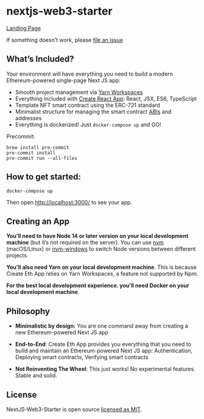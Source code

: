 # nextjs-web3-starter

[Landing Page](https://www.evmjs.com/)

If something doesn’t work, please [file an issue](https://github.com/patnir/nextjs-web3-starter/issues/new)

## What’s Included?

Your environment will have everything you need to build a modern Ethereum-powered single-page Next JS app:

- Smooth project management via [Yarn Workspaces](https://classic.yarnpkg.com/en/docs/workspaces/)
- Everything included with [Create React
  App](https://github.com/facebook/create-react-app/blob/master/README.md#whats-included): React, JSX, ES6, TypeScript
- Template NFT smart contract using the ERC-721 standard
- Minimalist structure for managing the smart contract [ABIs](https://ethereum.stackexchange.com/questions/234/what-is-an-abi-and-why-is-it-needed-to-interact-with-contracts) and addresses
- Everything is dockerized! Just `docker-compose up` and GO!

Precommit:

```
brew install pre-commit
pre-commit install
pre-commit run --all-files
```

## How to get started: 

```
docker-compose up
```

Then open [http://localhost:3000/](http://localhost:3000/) to see your app.<br>


## Creating an App

**You’ll need to have Node 14 or later version on your local development machine** (but it’s not required on the server). You can use [nvm](https://github.com/creationix/nvm#installation) (macOS/Linux) or [nvm-windows](https://github.com/coreybutler/nvm-windows#node-version-manager-nvm-for-windows) to switch Node versions between different projects.

**You'll also need Yarn on your local development machine**. This is because Create Eth App relies on Yarn
Workspaces, a feature not supported by Npm.

**For the best local development experience. you'll need Docker on your local development machine**.

## Philosophy

- **Minimalistic by design:** You are one command away from creating a new Ethereum-powered Next JS app

- **End-to-End**: Create Eth App provides you everything that you need to build and maintain an Ethereum-powered Next JS app: Authentication, Deploying smart contracts, Verifying smart contracts

- **Not Reinventing The Wheel**: This just works! No experimental features. Stable and solid. 

## License

NextJS-Web3-Starter is open source [licensed as MIT](https://github.com/paulrberg/create-eth-app/blob/develop/LICENSE).